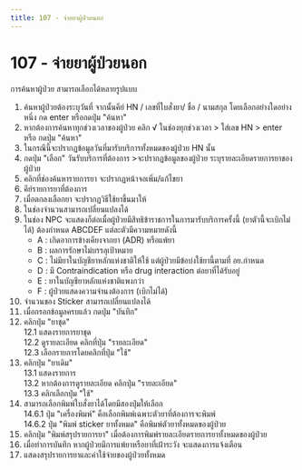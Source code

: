```yaml
---
title: 107 - จ่ายยาผู้ป่วยนอก
---
```


# 107 - จ่ายยาผู้ป่วยนอก
การค้นหาผู้ป่วย สามารถเลือกได้หลายรูปแบบ 
1. ค้นหาผู้ป่วยต้องระบุวันที่ จากนั้นคีย์ HN / เลขที่ใบสั่งยา/ ชื่อ / นามสกุล โดยเลือกอย่างใดอย่างหนึ่ง กด enter หรือกดปุ่ม "ค้นหา" 
2. หากต้องการค้นหาทุกช่วงเวลาของผู้ป่วย คลิก √ ในช่องทุกช่วงเวลา > ใส่เลข HN > enter หรือ กดปุ่ม "ค้นหา" 
3. ในกรณีนี้จะปรากฏข้อมูลวันที่มารับบริการทั้งหมดของผู้ป่วย HN นั้น
4. กดปุ่ม "เลือก" วันรับบริการที่ต้องการ >จะปรากฏข้อมูลของผู้ป่วย ระบุรายละเอียดรายการยาของผู้ป่วย 
5. คลิกที่ช่องค้นหารายการยา จะปรากฏหน้าจอเพิ่ม/แก้ไขยา
6. คีย์รายการยาที่ต้องการ
7. เมื่อตกลงเลือกยา จะปรากฏวิธีใช้ยาขึ้นมาให้ 
8. ในช่องจำนวนสามารถเปลี่ยนแปลงได้
9. ในช่อง NPC จะแสดงก็ต่อเมื่อผู้ป่วยมีสิทธิข้าราชการในการมารับบริการครั้งนี้            (ยาตัวนี้จะเบิกไม่ได้) ต้องกำหนด ABCDEF แต่ละตัวมีความหมายดังนี้
    - A : เกิดอาการข้างเคียงจากยา (ADR) หรือแพ้ยา
    - B : ผลการรักษาไม่บรรลุเป้าหมาย
    - C : ไม่มียาในบัญชียาหลักแห่งชาติให้ใช้ แต่ผู้ป่วยมีข้อบ่งใช้ยานี้ตามที่ อย.กำหนด
    - D : มี Contraindication หรือ drug interaction ต่อยาที่ได้รับอยู่
    - E : ยาในบัญชียาหลักแห่งชาติแพงกว่า
    - F : ผู้ป่วยแสดงความจำนงต้องการ (เบิกไม่ได้)
10. จำนวนของ Sticker สามารถเปลี่ยนแปลงได้
11. เมื่อกรอกข้อมูลครบแล้ว กดปุ่ม "บันทึก"
12. คลิกปุ่ม "ยาชุด"  
  12.1 แสดงรายการยาชุด  
  12.2 ดูรายละเอียด คลิกที่ปุ่ม "รายละเอียด"  
  12.3 เลือกรายการโดยคลิกที่ปุ่ม "ใช้"  
13. คลิกปุ่ม "ยาเดิม"  
  13.1 แสดงรายการ  
  13.2 หากต้องการดูรายละเอียด คลิกปุ่ม "รายละเอียด"  
  13.3 คลิกเลือกปุ่ม "ใช้"  
14. สามารถเลือกพิมพ์ใบสั่งยาได้โดยมีสองปุ่มให้เลือก   
  14.6.1 ปุ่ม "เครื่องพิมพ์" คือเลือกพิมพ์เฉพาะตัวยาที่ต้องการจะพิมพ์  
  14.6.2 ปุ่ม "พิมพ์ sticker ยาทั้งหมด"  คือพิมพ์ตัวยาทั้งหมดของผู้ป่วย  
15. คลิกปุ่ม "พิมพ์สรุปรายการยา" เมื่อต้องการพิมพ์รายละเอียดรายการยาทั้งหมดของผู้ป่วย
16. เมื่อทำการบันทึก หากผู้ป่วยมีการแพ้ยาหรือยาที่เฝ้าระวัง จะแสดงการแจ้งเตือน
17. แสดงสรุปรายการยาและค่าใช้จ่ายของผู้ป่วยทั้งหมด	 